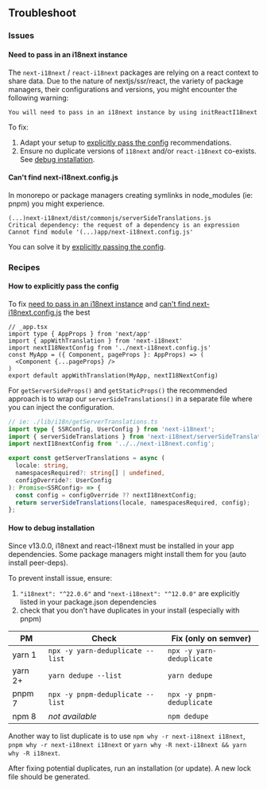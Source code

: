 ## Troubleshoot

### Issues

#### Need to pass in an i18next instance

The `next-i18next` / `react-i18next` packages are relying on a react context to
share data. Due to the nature of nextjs/ssr/react, the variety of package managers,
their configurations and versions, you might encounter the following warning:

```
You will need to pass in an i18next instance by using initReactI18next
```

To fix:

1. Adapt your setup to [explicitly pass the config](#how-to-explicitly-pass-the-config) recommendations.
2. Ensure no duplicate versions of `ì18next` and/or `react-i18next` co-exists. See [debug installation](#how-to-debug-installation).


#### Can't find next-i18next.config.js

In monorepo or package managers creating symlinks in node_modules (ie: pnpm) you
might experience.

```
(...)next-i18next/dist/commonjs/serverSideTranslations.js
Critical dependency: the request of a dependency is an expression
Cannot find module '(...)app/next-i18next.config.js'
```

You can solve it by [explicitly passing the config](#how-to-explicitly-pass-the-config). 



### Recipes


#### How to explicitly pass the config

To fix [need to pass in an i18next instance](#need-to-pass-in-an-i18next-instance) and [can't find next-i18next.config.js](#cant-find-next-i18nextconfigjs)
the best

```tsx
// _app.tsx
import type { AppProps } from 'next/app'
import { appWithTranslation } from 'next-i18next'
import nextI18NextConfig from '../next-i18next.config.js'
const MyApp = ({ Component, pageProps }: AppProps) => (
  <Component {...pageProps} />
)
export default appWithTranslation(MyApp, nextI18NextConfig)
```

For `getServerSideProps()` and `getStaticProps()` the recommended approach is
to wrap our `serverSideTranslations()` in a separate file where you can inject the
configuration.

```typescript
// ie: ./lib/i18n/getServerTranslations.ts
import type { SSRConfig, UserConfig } from 'next-i18next';
import { serverSideTranslations } from 'next-i18next/serverSideTranslations';
import nextI18nextConfig from '../../next-i18next.config';

export const getServerTranslations = async (
  locale: string,
  namespacesRequired?: string[] | undefined,
  configOverride?: UserConfig
): Promise<SSRConfig> => {
  const config = configOverride ?? nextI18nextConfig;
  return serverSideTranslations(locale, namespacesRequired, config);
};
```

#### How to debug installation

Since v13.0.0, i18next and react-i18next must be installed in your app dependencies.
Some package managers might install them for you (auto install peer-deps). 

To prevent install issue, ensure: 

1. `"i18next": "^22.0.6"` and `"next-i18next": "^12.0.0"` are explicitly listed in your package.json dependencies
2. check that you don't have duplicates in your install (especially with pnpm)

| PM           | Check                            | Fix (only on semver)      |
|--------------|----------------------------------|---------------------------|
| yarn 1       | `npx -y yarn-deduplicate --list` | `npx -y yarn-deduplicate` |
| yarn 2+      | `yarn dedupe --list`             | `yarn dedupe`             |
| pnpm 7       | `npx -y pnpm-deduplicate --list` | `npx -y pnpm-deduplicate` |
| npm 8        | *not available*                  | `npm dedupe`              |

Another way to list duplicate is to use `npm why -r next-i18next i18next`, `pnpm why -r next-i18next i18next`
or `yarn why -R next-i18next && yarn why -R i18next`.

After fixing potential duplicates, run an installation (or update). A new lock file should be generated.



